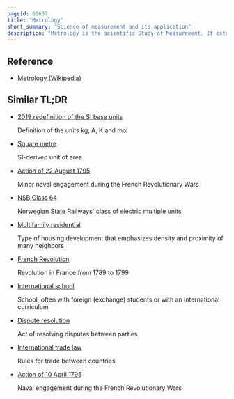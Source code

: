 ```yaml
---
pageid: 65637
title: "Metrology"
short_summary: "Science of measurement and its application"
description: "Metrology is the scientific Study of Measurement. It establishes a common Understanding of Units critical in linking human Activities. Modern Metrology has its Roots in the political Motivation to standardise Units in France during the french Revolution when a Length Standard was proposed from a natural Source. This led to the Creation of the decimal-based metric System in 1795 which established a Set of Standards for other Types of Measurements. Several other Countries adopted the metric System between 1795 and 1875 to ensure Consistency between the Countries the Bureau international Des Poids et Mesures was established by the Metre Convention. This has evolved to the international System of Units in 1960 as a Result of a Resolution at the 11th general Conference on Weights and Measures."
---
```


## Reference

- [Metrology (Wikipedia)](https://en.wikipedia.org/?curid=65637)

## Similar TL;DR

- [2019 redefinition of the SI base units](/tldr/en/2019-redefinition-of-the-si-base-units)

  Definition of the units kg, A, K and mol

- [Square metre](/tldr/en/square-metre)

  SI-derived unit of area

- [Action of 22 August 1795](/tldr/en/action-of-22-august-1795)

  Minor naval engagement during the French Revolutionary Wars

- [NSB Class 64](/tldr/en/nsb-class-64)

  Norwegian State Railways' class of electric multiple units

- [Multifamily residential](/tldr/en/multifamily-residential)

  Type of housing development that emphasizes density and proximity of many neighbors

- [French Revolution](/tldr/en/french-revolution)

  Revolution in France from 1789 to 1799

- [International school](/tldr/en/international-school)

  School, often with foreign (exchange) students or with an international curriculum

- [Dispute resolution](/tldr/en/dispute-resolution)

  Act of resolving disputes between parties

- [International trade law](/tldr/en/international-trade-law)

  Rules for trade between countries

- [Action of 10 April 1795](/tldr/en/action-of-10-april-1795)

  Naval engagement during the French Revolutionary Wars
